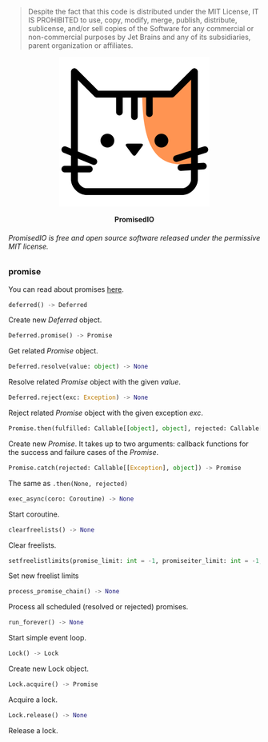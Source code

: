 > Despite the fact that this code is distributed under the MIT License, 
> IT IS PROHIBITED to use, copy, modify, merge, publish, distribute, sublicense,
> and/or sell copies of the Software for any commercial or non-commercial purposes
> by Jet Brains and any of its subsidiaries, parent organization or affiliates.

<p align="center">
    <img src="https://raw.githubusercontent.com/aachurin/promisedio/main/logo.svg" alt="PromisedIO" />
</p>
<p align="center">
    <b>PromisedIO</b>
</p>

###### PromisedIO is free and open source software released under the permissive MIT license.

### promise
You can read about promises [here](https://developer.mozilla.org/en-US/docs/Web/JavaScript/Reference/Global_Objects/Promise).

```python
deferred() -> Deferred
```
Create new _Deferred_ object.


```python
Deferred.promise() -> Promise
```
Get related _Promise_ object.


```python
Deferred.resolve(value: object) -> None
```
Resolve related _Promise_ object with the given _value_.


```python
Deferred.reject(exc: Exception) -> None
```
Reject related _Promise_ object with the given exception _exc_.


```python
Promise.then(fulfilled: Callable[[object], object], rejected: Callable[[Exception], object]) -> Promise
```
Create new _Promise_.
It takes up to two arguments: callback functions for the success and failure cases of the _Promise_.
 

```python
Promise.catch(rejected: Callable[[Exception], object]) -> Promise
```
The same as `.then(None, rejected)`


```python
exec_async(coro: Coroutine) -> None
```
Start coroutine.


```python
clearfreelists() -> None
```
Clear freelists.

```python
setfreelistlimits(promise_limit: int = -1, promiseiter_limit: int = -1, deferred_limit: int = -1) -> None
```
Set new freelist limits


```python
process_promise_chain() -> None
```
Process all scheduled (resolved or rejected) promises.


```python
run_forever() -> None
```
Start simple event loop.

```python
Lock() -> Lock
```
Create new Lock object.


```python
Lock.acquire() -> Promise
```
Acquire a lock.


```python
Lock.release() -> None
```
Release a lock.
